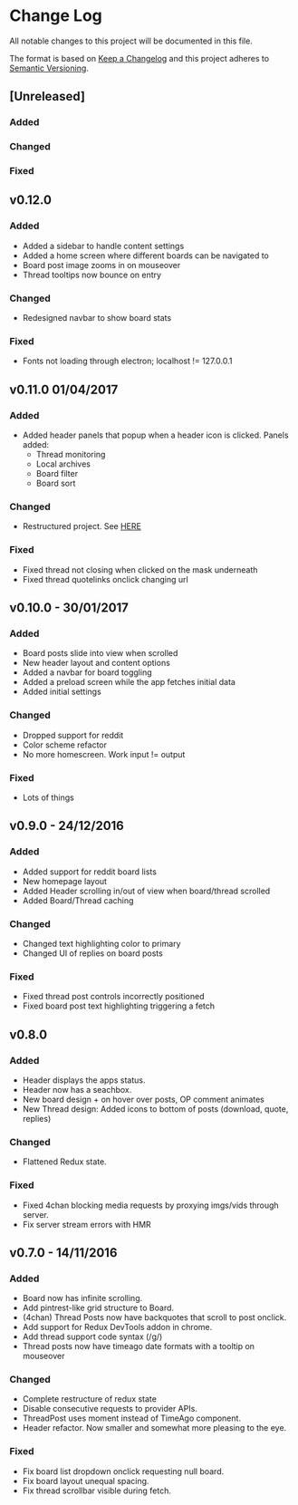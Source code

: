 # Change Log
All notable changes to this project will be documented in this file.

The format is based on [Keep a Changelog](http://keepachangelog.com/)
and this project adheres to [Semantic Versioning](http://semver.org/).

## [Unreleased]
### Added
### Changed
### Fixed


## v0.12.0
### Added
- Added a sidebar to handle content settings
- Added a home screen where different boards can be navigated to
- Board post image zooms in on mouseover
- Thread tooltips now bounce on entry

### Changed
- Redesigned navbar to show board stats

### Fixed
- Fonts not loading through electron; localhost != 127.0.0.1


## v0.11.0 01/04/2017
### Added
- Added header panels that popup when a header icon is clicked. Panels added:
    - Thread monitoring
    - Local archives
    - Board filter
    - Board sort

### Changed
- Restructured project. See [HERE](https://github.com/AdamSalma/Lurka/pull/7)

### Fixed
- Fixed thread not closing when clicked on the mask underneath
- Fixed thread quotelinks onclick changing url


## v0.10.0 - 30/01/2017
### Added
- Board posts slide into view when scrolled
- New header layout and content options
- Added a navbar for board toggling
- Added a preload screen while the app fetches initial data
- Added initial settings

### Changed
- Dropped support for reddit
- Color scheme refactor
- No more homescreen. Work input != output

### Fixed
- Lots of things


## v0.9.0 - 24/12/2016
### Added
- Added support for reddit board lists
- New homepage layout
- Added Header scrolling in/out of view when board/thread scrolled
- Added Board/Thread caching

### Changed
- Changed text highlighting color to primary
- Changed UI of replies on board posts

### Fixed
- Fixed thread post controls incorrectly positioned
- Fixed board post text highlighting triggering a fetch


## v0.8.0
### Added
- Header displays the apps status.
- Header now has a seachbox.
- New board design + on hover over posts, OP comment animates
- New Thread design: Added icons to bottom of posts (download, quote, replies)

### Changed
- Flattened Redux state.

### Fixed
- Fixed 4chan blocking media requests by proxying imgs/vids through server.
- Fix server stream errors with HMR


## v0.7.0 - 14/11/2016
### Added
- Board now has infinite scrolling.
- Add pintrest-like grid structure to Board.
- (4chan) Thread Posts now have backquotes that scroll to post onclick.
- Add support for Redux DevTools addon in chrome.
- Add thread support code syntax (/g/)
- Thread posts now have timeago date formats with a tooltip on mouseover

### Changed
- Complete restructure of redux state
- Disable consecutive requests to provider APIs.
- ThreadPost uses moment instead of TimeAgo component.
- Header refactor. Now smaller and somewhat more pleasing to the eye.

### Fixed
- Fix board list dropdown onclick requesting null board.
- Fix board layout unequal spacing.
- Fix thread scrollbar visible during fetch.
